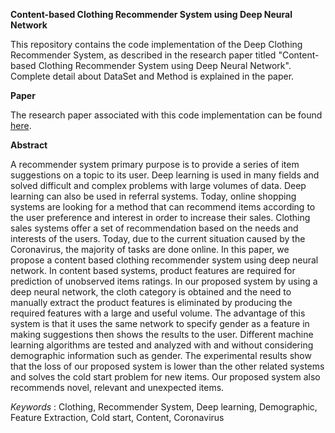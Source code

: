 
<!DOCTYPE html>
<html>
<body>
<p><b>Content-based Clothing Recommender System using Deep Neural Network</b></p>
This repository contains the code implementation of the Deep Clothing Recommender System, as described in the research paper titled "Content-based Clothing Recommender System using Deep Neural Network".
Complete detail about DataSet and Method is explained in the paper.


<p><b>Paper</b></p>

<p>The research paper associated with this code implementation can be found <a href="https://ieeexplore.ieee.org/abstract/document/9420544">here</a>.<p>

<p><b>Abstract</b></p>
<p>A recommender system primary purpose is to provide a series of item suggestions on a topic to its user. Deep learning is used in many fields and solved difficult and complex problems with large volumes of data. Deep learning can also be used in referral systems. Today, online shopping systems are looking for a method that can recommend items according to the user preference and interest in order to increase their sales. Clothing sales systems offer a set of recommendation based on the needs and interests of the users. Today, due to the current situation caused by the Coronavirus, the majority of tasks are done online. In this paper, we propose a content based clothing recommender system using deep neural network. In content based systems, product features are required for prediction of unobserved items ratings. In our proposed system by using a deep neural network, the cloth category is obtained and the need to manually extract the product features is eliminated by producing the required features with a large and useful volume. The advantage of this system is that it uses the same network to specify gender as a feature in making suggestions then shows the results to the user. Different machine learning algorithms are tested and analyzed with and without considering demographic information such as gender. The experimental results show that the loss of our proposed system is lower than the other related systems and solves the cold start problem for new items. Our proposed system also recommends novel, relevant and unexpected items. </p> 

<p> <I>Keywords</I>  : Clothing, Recommender System, Deep learning, 
Demographic, Feature Extraction, Cold start, Content, 
Coronavirus</p> 

</body>
</html>